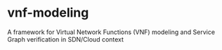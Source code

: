 # vnf-modeling
A framework for Virtual Network Functions (VNF) modeling and Service Graph verification in SDN/Cloud context 
